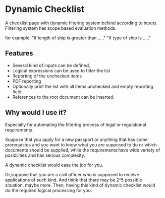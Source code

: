 # Dynamic Checklist

A checklist page with dynamic filtering system behind according to inputs.
Filtering system has scope based evaluation methods.

 for example:
 "if length of ship is greater than ....."
 "if type of ship is ....."

## Features

 - Several kind of inputs can be defined,
 - Logical expressions can be used to filter the list
 - Reporting of the unchecked items
 - PDF reporting
 - Optionally print the list with all items unchecked and empty reporting field.
 - References to the root document can be inserted.

## Why would I use it?

Especially for automating the filtering process of legal or regulational requirements.

Suppose that you apply for a new passport or anything that has some prerequistes and you want to know what you are supposed to do or which documents should be supplied, while the requirements have wide variety of posibilities and has serious complexity.

A dynamic checklist would ease the job for you.

Or,suppose that you are a civil officer who is supposed to receive applications of such kind. And think that thare may be 2^5 possible situation, maybe more. Then, having this kind of dynamic checklist would do the required logical processing for you.


